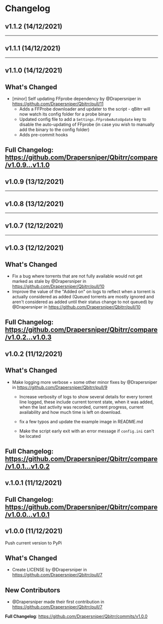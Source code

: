 # Changelog

## v1.1.2 (14/12/2021)


---

## v1.1.1 (14/12/2021)


---

## v1.1.0 (14/12/2021)
## What's Changed
* [minor] Self updating FFprobe dependency by @Drapersniper in https://github.com/Drapersniper/Qbitrr/pull/11
  - Adds a FFProbe downloader and updater to the script - qBitrr will now watch its config folder for a probe binary
  - Updated config file to add a `Settings.FFprobeAutoUpdate` key to disable the auto-updating of FFprobe (in case you wish to manually add the binary to the config folder)
  - Adds pre-commit hooks


**Full Changelog**: https://github.com/Drapersniper/Qbitrr/compare/v1.0.9...v1.1.0
---

## v1.0.9 (13/12/2021)

---

## v1.0.8 (13/12/2021)

---

## v1.0.7 (12/12/2021)

---

## v1.0.3 (12/12/2021)
## What's Changed
- Fix a bug where torrents that are not fully available would not get marked as stale by @Drapersniper in https://github.com/Drapersniper/Qbitrr/pull/10
- Improve the value of the "Added on" on logs to reflect when a torrent is actually considered as added (Queued torrents are mostly ignored and aren't considered as added until their status change to not queued) by @Drapersniper in https://github.com/Drapersniper/Qbitrr/pull/10


**Full Changelog**: https://github.com/Drapersniper/Qbitrr/compare/v1.0.2...v1.0.3
---

## v1.0.2 (11/12/2021)
## What's Changed
* Make logging more verbose + some other minor fixes by @Drapersniper in https://github.com/Drapersniper/Qbitrr/pull/9
  - Increase verbosity of logs to show several details for every torrent line logged, these include current torrent state, when it was added, when the last activity was recorded, current progress, current availability and how much time is left on download.

  - fix a few typos and update the example image in README.md
  - Make the script early exit with an error message if `config.ini` can't be located



**Full Changelog**: https://github.com/Drapersniper/Qbitrr/compare/v1.0.1...v1.0.2
---

## v.1.0.1 (11/12/2021)
**Full Changelog**: https://github.com/Drapersniper/Qbitrr/compare/v1.0.0...v1.0.1
---

## v1.0.0 (11/12/2021)
Push current version to PyPi

## What's Changed
* Create LICENSE by @Drapersniper in https://github.com/Drapersniper/Qbitrr/pull/7

## New Contributors
* @Drapersniper made their first contribution in https://github.com/Drapersniper/Qbitrr/pull/7

**Full Changelog**: https://github.com/Drapersniper/Qbitrr/commits/v1.0.0